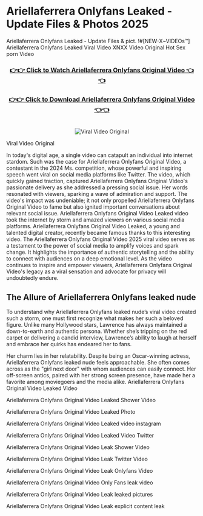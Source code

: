 # Ariellaferrera Onlyfans Leaked - Update Files & Photos 2025

Ariellaferrera Onlyfans Leaked - Update Files & pict. !#[NEW-X~VIDEOs™] Ariellaferrera Onlyfans Leaked Viral Video XNXX Video Original Hot Sex porn Video
<br>
<div align="center">
<h3><a href="https://links2leaks.com?utm_source=ariellaferrera&utm_medium=gitlong" rel="nofollow">👉👉 Click to Watch Ariellaferrera Onlyfans Original Video 👈👈</a></h3>
<h3><a href="https://links2leaks.com?utm_source=ariellaferrera&utm_medium=gitlong" rel="nofollow">👉👉 Click to Download Ariellaferrera Onlyfans Original Video 👈👈</a></h3>
<br>
<a href="https://links2leaks.com?utm_source=ariellaferrera&utm_medium=gitlong" rel="nofollow"><img src="https://i.ibb.co/Gkj2r4b/banner.png" alt="Viral Video Original" style="max-width: 100%; display: inline-block;" data-target="animated-image.originalImage"></a>
</div>

Viral Video Original

In today's digital age, a single video can catapult an individual into internet stardom. Such was the case for Ariellaferrera Onlyfans Original Video, a contestant in the 2024 Ms. competition, whose powerful and inspiring speech went viral on social media platforms like Twitter.
The video, which quickly gained traction, captured Ariellaferrera Onlyfans Original Video's passionate delivery as she addressed a pressing social issue. Her words resonated with viewers, sparking a wave of admiration and support. The video's impact was undeniable; it not only propelled Ariellaferrera Onlyfans Original Video to fame but also ignited important conversations about relevant social issue.
Ariellaferrera Onlyfans Original Video Leaked video took the internet by storm and amazed viewers on various social media platforms. Ariellaferrera Onlyfans Original Video Leaked, a young and talented digital creator, recently became famous thanks to this interesting video.
The Ariellaferrera Onlyfans Original Video 2025 viral video serves as a testament to the power of social media to amplify voices and spark change. It highlights the importance of authentic storytelling and the ability to connect with audiences on a deep emotional level. As the video continues to inspire and empower viewers, Ariellaferrera Onlyfans Original Video's legacy as a viral sensation and advocate for privacy will undoubtedly endure.

<h2>The Allure of Ariellaferrera Onlyfans leaked nude</h2>


To understand why Ariellaferrera Onlyfans leaked nude’s viral video created such a storm, one must first recognize what makes her such a beloved figure. Unlike many Hollywood stars, Lawrence has always maintained a down-to-earth and authentic persona. Whether she’s tripping on the red carpet or delivering a candid interview, Lawrence’s ability to laugh at herself and embrace her quirks has endeared her to fans.

Her charm lies in her relatability. Despite being an Oscar-winning actress, Ariellaferrera Onlyfans leaked nude feels approachable. She often comes across as the "girl next door" with whom audiences can easily connect. Her off-screen antics, paired with her strong screen presence, have made her a favorite among moviegoers and the media alike.
Ariellaferrera Onlyfans Original Video Leaked Video

Ariellaferrera Onlyfans Original Video Leaked Shower Video

Ariellaferrera Onlyfans Original Video Leaked Photo

Ariellaferrera Onlyfans Original Video Leaked video instagram

Ariellaferrera Onlyfans Original Video Leaked Video Twitter

Ariellaferrera Onlyfans Original Video Leak Shower Video

Ariellaferrera Onlyfans Original Video Leak Twitter Video

Ariellaferrera Onlyfans Original Video Leak Onlyfans Video

Ariellaferrera Onlyfans Original Video Only Fans leak video

Ariellaferrera Onlyfans Original Video Leak leaked pictures

Ariellaferrera Onlyfans Original Video Leak explicit content leak